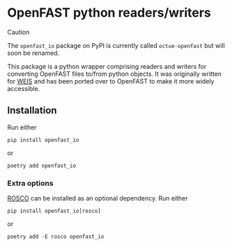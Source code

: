 # OpenFAST python readers/writers

> [!CAUTION]
> The `openfast_io` package on PyPI is currently called `octue-openfast` but will soon be renamed.

This package is a python wrapper comprising readers and writers for converting OpenFAST files to/from python objects. It
was originally written for [WEIS](https://github.com/WISDEM/WEIS/tree/77a878d7989b8c1d07d2244135ccd308a193a924/weis/aeroelasticse) and has been ported over to OpenFAST to make it more widely accessible. 

## Installation
Run either
```shell
pip install openfast_io
```
or
```shell
poetry add openfast_io
```

### Extra options
[ROSCO](https://github.com/NREL/ROSCO) can be installed as an optional dependency. Run either
```shell
pip install openfast_io[rosco]
```
or
```shell
poetry add -E rosco openfast_io
```
